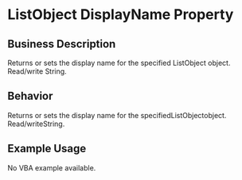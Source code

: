 # ListObject DisplayName Property

## Business Description
Returns or sets the display name for the specified ListObject object. Read/write String.

## Behavior
Returns or sets the display name for the specifiedListObjectobject. Read/writeString.

## Example Usage
No VBA example available.